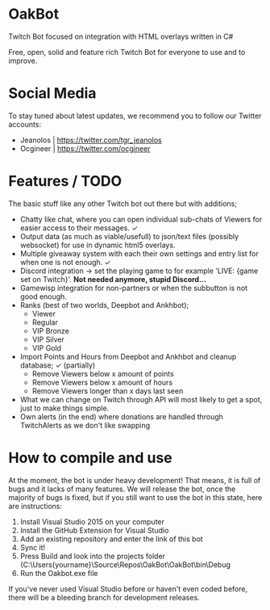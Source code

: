 # OakBot
Twitch Bot focused on integration with HTML overlays written in C#

Free, open, solid and feature rich Twitch Bot for everyone to use and to improve.

# Social Media
To stay tuned about latest updates, we recommend you to follow our Twitter accounts:
- Jeanolos | https://twitter.com/tgr_jeanolos
- Ocgineer | https://twitter.com/ocgineer

# Features / TODO
The basic stuff like any other Twitch bot out there but with additions;
- Chatty like chat, where you can open individual sub-chats of Viewers for easier access to their messages. ✓
- Output data (as much as viable/usefull) to json/text files (possibly websocket) for use in dynamic html5 overlays.
- Multiple giveaway system with each their own settings and entry list for when one is not enough. ✓
- Discord integration -> set the playing game to for example 'LIVE: {game set on Twitch}'. **Not needed anymore, stupid Discord...**
- Gamewisp integration for non-partners or when the subbutton is not good enough.
- Ranks (best of two worlds, Deepbot and Ankhbot);
  - Viewer
  - Regular
  - VIP Bronze
  - VIP Silver
  - VIP Gold
- Import Points and Hours from Deepbot and Ankhbot and cleanup database; ✓ (partially)
  - Remove Viewers below x amount of points
  - Remove Viewers below x amount of hours
  - Remove Viewers longer than x days last seen
- What we can change on Twitch through API will most likely to get a spot, just to make things simple.
- Own alerts (in the end) where donations are handled through TwitchAlerts as we don't like swapping

# How to compile and use
At the moment, the bot is under heavy development!
That means, it is full of bugs and it lacks of many features. We will release the bot, once the majority of bugs is fixed, but if you still want to use the bot in this state, here are instructions:

  1. Install Visual Studio 2015 on your computer
  2. Install the GitHub Extension for Visual Studio
  3. Add an existing repository and enter the link of this bot
  4. Sync it!
  5. Press Build and look into the projects folder (C:\Users\{yourname}\Source\Repos\OakBot\OakBot\bin\Debug
  6. Run the Oakbot.exe file

If you've never used Visual Studio before or haven't even coded before, there will be a bleeding branch for development releases.
